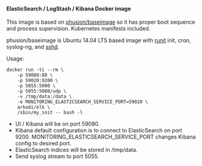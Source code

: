 #### ElasticSearch / LogStash / Kibana Docker image

This image is based on [phusion/baseimage] so it has proper boot sequence and  process supervision. Kubernetes manifests included.

phusion/baseimage is Ubuntu 14.04 LTS based image with [runit] init, cron, syslog-ng, and [sshd].

Usage:

    docker run -ti --rm \
        -p 59080:80 \
        -p 59020:9200 \
        -p 5055:5000 \
        -p 5055:5000/udp \
        -v /tmp/data:/data \
        -e MONITORING_ELASTICSEARCH_SERVICE_PORT=59020 \
        arkadi/elk \
        /sbin/my_init -- bash -l

- UI / Kibana will be on port 59080.
- Kibana default configuration is to connect to ElasticSearch on port 9200. MONITORING_ELASTICSEARCH_SERVICE_PORT changes Kibana config to desired port.
- ElasticSearch indices will be stored in /tmp/data.
- Send syslog stream to port 5055.

[phusion/baseimage]: http://phusion.github.io/baseimage-docker/
[runit]: http://smarden.org/runit/
[sshd]: https://github.com/phusion/baseimage-docker#login-to-the-container-or-running-a-command-inside-it-via-ssh
